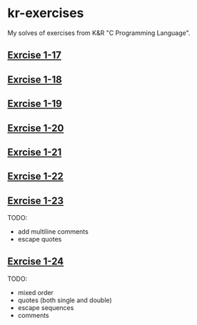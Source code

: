 # kr-exercises
My solves of exercises from K&R "C Programming Language".

## [Exrcise 1-17](/src/longer-than-80.c)

## [Exrcise 1-18](/src/rm-blank-lines-and-trailing-blanks.c)

## [Exrcise 1-19](/src/reverse.c)

## [Exrcise 1-20](/src/detab.c)

## [Exrcise 1-21](/src/entab.c)

## [Exrcise 1-22](/src/fold-line.c)

## [Exrcise 1-23](/src/remove-comments.c)

TODO:
* add multiline comments
* escape quotes

## [Exrcise 1-24](/src/check-brackets-balance.c)

TODO:
* mixed order
* quotes (both single and double)
* escape sequences
* comments
